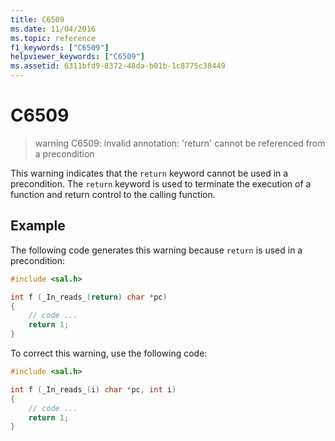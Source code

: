 ```yaml
---
title: C6509
ms.date: 11/04/2016
ms.topic: reference
f1_keywords: ["C6509"]
helpviewer_keywords: ["C6509"]
ms.assetid: 6311bfd9-8372-48da-b01b-1c8775c38449
---
```

# C6509

> warning C6509: invalid annotation: 'return' cannot be referenced from a precondition

This warning indicates that the `return`  keyword cannot be used in a precondition. The `return` keyword is used to terminate the execution of a function and return control to the calling function.

## Example

The following code generates this warning because `return` is used in a precondition:

```cpp
#include <sal.h>

int f (_In_reads_(return) char *pc)
{
    // code ...
    return 1;
}
```

To correct this warning, use the following code:

```cpp
#include <sal.h>

int f (_In_reads_(i) char *pc, int i)
{
    // code ...
    return 1;
}
```
